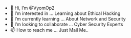 - 👋 Hi, I’m @VyomOp2
- 👀 I’m interested in ... Learning about Ethical Hacking
- 🌱 I’m currently learning ... About Network and Security
- 💞️ I’m looking to collaborate  ... Cyber Security Experts
- 📫 How to reach me ... Just Mail Me..

<!---
VyomOp2/VyomOp2 is a ✨ special ✨ repository because its `README.md` (this file) appears on your GitHub profile.
You can click the Preview link to take a look at your changes.
--->
